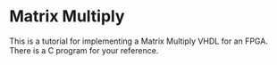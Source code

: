 # Matrix Multiply

This is a tutorial for implementing a Matrix Multiply VHDL for an FPGA.
There is a C program for your reference.
